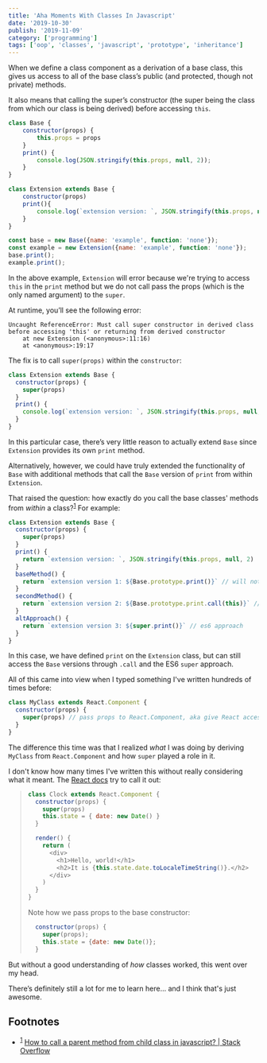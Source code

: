 ```yaml
---
title: 'Aha Moments With Classes In Javascript'
date: '2019-10-30'
publish: '2019-11-09'
category: ['programming']
tags: ['oop', 'classes', 'javascript', 'prototype', 'inheritance']
---
```


When we define a class component as a derivation of a base class, this gives us access to all of the base class’s public (and protected, though not private) methods.

It also means that calling the super’s constructor (the super being the class from which our class is being derived) before accessing `this`.

```javascript
class Base {
    constructor(props) {
        this.props = props
    }
    print() {
        console.log(JSON.stringify(this.props, null, 2));
    }
}

class Extension extends Base {
    constructor(props)
    print(){
        console.log(`extension version: `, JSON.stringify(this.props, null, 2))
    }
}

const base = new Base({name: 'example', function: 'none'});
const example = new Extension({name: 'example', function: 'none'});
base.print();
example.print();

```

In the above example, `Extension` will error because we're trying to access `this` in the `print` method but we do not call pass the props (which is the only named argument) to the `super`.

At runtime, you’ll see the following error:

```
Uncaught ReferenceError: Must call super constructor in derived class before accessing 'this' or returning from derived constructor
    at new Extension (<anonymous>:11:16)
    at <anonymous>:19:17
```

The fix is to call `super(props)` within the `constructor`:

```javascript
class Extension extends Base {
  constructor(props) {
    super(props)
  }
  print() {
    console.log(`extension version: `, JSON.stringify(this.props, null, 2))
  }
}
```

In this particular case, there’s very little reason to actually extend `Base` since `Extension` provides its own `print` method.

Alternatively, however, we could have truly extended the functionality of `Base` with additional methods that call the `Base` version of `print` from within `Extension`.

That raised the question: how exactly do you call the base classes' methods from _within_ a class?<sup>[1](#footnotes)</sup><a id="fn1"></a>
For example:

```javascript
class Extension extends Base {
  constructor(props) {
    super(props)
  }
  print() {
    return `extension version: `, JSON.stringify(this.props, null, 2)
  }
  baseMethod() {
    return `extension version 1: ${Base.prototype.print()}` // will not work because of context
  }
  secondMethod() {
    return `extension version 2: ${Base.prototype.print.call(this)}` // add context
  }
  altApproach() {
    return `extension version 3: ${super.print()}` // es6 approach
  }
}
```

In this case, we have defined `print` on the `Extension` class, but can still access the `Base` versions through `.call` and the ES6 `super` approach.

All of this came into view when I typed something I've written hundreds of times before:

```javascript
class MyClass extends React.Component {
  constructor(props) {
    super(props) // pass props to React.Component, aka give React access to the props with which we called `MyClass`
  }
}
```

The difference this time was that I realized _what_ I was doing by deriving `MyClass` from `React.Component` and how `super` played a role in it.

I don't know how many times I've written this without really considering what it meant. The [React docs](https://reactjs.org/docs/state-and-lifecycle.html#adding-local-state-to-a-class) try to call it out:

> ```javascript
> class Clock extends React.Component {
>   constructor(props) {
>     super(props)
>     this.state = { date: new Date() }
>   }
>
>   render() {
>     return (
>       <div>
>         <h1>Hello, world!</h1>
>         <h2>It is {this.state.date.toLocaleTimeString()}.</h2>
>       </div>
>     )
>   }
> }
> ```
>
> Note how we pass props to the base constructor:
>
> ```javascript
>   constructor(props) {
>     super(props);
>     this.state = {date: new Date()};
>   }
> ```

But without a good understanding of _how_ classes worked, this went over my head.

There’s definitely still a lot for me to learn here... and I think that's just awesome.

## Footnotes

- <sup>[1](#fn1)</sup> [ How to call a parent method from child class in javascript? | Stack Overflow](https://stackoverflow.com/questions/11854958/how-to-call-a-parent-method-from-child-class-in-javascript/41346510#41346510)
